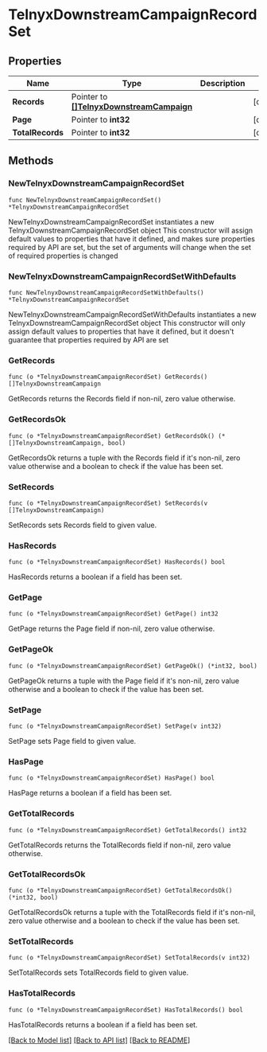 # TelnyxDownstreamCampaignRecordSet

## Properties

Name | Type | Description | Notes
------------ | ------------- | ------------- | -------------
**Records** | Pointer to [**[]TelnyxDownstreamCampaign**](TelnyxDownstreamCampaign.md) |  | [optional] 
**Page** | Pointer to **int32** |  | [optional] 
**TotalRecords** | Pointer to **int32** |  | [optional] 

## Methods

### NewTelnyxDownstreamCampaignRecordSet

`func NewTelnyxDownstreamCampaignRecordSet() *TelnyxDownstreamCampaignRecordSet`

NewTelnyxDownstreamCampaignRecordSet instantiates a new TelnyxDownstreamCampaignRecordSet object
This constructor will assign default values to properties that have it defined,
and makes sure properties required by API are set, but the set of arguments
will change when the set of required properties is changed

### NewTelnyxDownstreamCampaignRecordSetWithDefaults

`func NewTelnyxDownstreamCampaignRecordSetWithDefaults() *TelnyxDownstreamCampaignRecordSet`

NewTelnyxDownstreamCampaignRecordSetWithDefaults instantiates a new TelnyxDownstreamCampaignRecordSet object
This constructor will only assign default values to properties that have it defined,
but it doesn't guarantee that properties required by API are set

### GetRecords

`func (o *TelnyxDownstreamCampaignRecordSet) GetRecords() []TelnyxDownstreamCampaign`

GetRecords returns the Records field if non-nil, zero value otherwise.

### GetRecordsOk

`func (o *TelnyxDownstreamCampaignRecordSet) GetRecordsOk() (*[]TelnyxDownstreamCampaign, bool)`

GetRecordsOk returns a tuple with the Records field if it's non-nil, zero value otherwise
and a boolean to check if the value has been set.

### SetRecords

`func (o *TelnyxDownstreamCampaignRecordSet) SetRecords(v []TelnyxDownstreamCampaign)`

SetRecords sets Records field to given value.

### HasRecords

`func (o *TelnyxDownstreamCampaignRecordSet) HasRecords() bool`

HasRecords returns a boolean if a field has been set.

### GetPage

`func (o *TelnyxDownstreamCampaignRecordSet) GetPage() int32`

GetPage returns the Page field if non-nil, zero value otherwise.

### GetPageOk

`func (o *TelnyxDownstreamCampaignRecordSet) GetPageOk() (*int32, bool)`

GetPageOk returns a tuple with the Page field if it's non-nil, zero value otherwise
and a boolean to check if the value has been set.

### SetPage

`func (o *TelnyxDownstreamCampaignRecordSet) SetPage(v int32)`

SetPage sets Page field to given value.

### HasPage

`func (o *TelnyxDownstreamCampaignRecordSet) HasPage() bool`

HasPage returns a boolean if a field has been set.

### GetTotalRecords

`func (o *TelnyxDownstreamCampaignRecordSet) GetTotalRecords() int32`

GetTotalRecords returns the TotalRecords field if non-nil, zero value otherwise.

### GetTotalRecordsOk

`func (o *TelnyxDownstreamCampaignRecordSet) GetTotalRecordsOk() (*int32, bool)`

GetTotalRecordsOk returns a tuple with the TotalRecords field if it's non-nil, zero value otherwise
and a boolean to check if the value has been set.

### SetTotalRecords

`func (o *TelnyxDownstreamCampaignRecordSet) SetTotalRecords(v int32)`

SetTotalRecords sets TotalRecords field to given value.

### HasTotalRecords

`func (o *TelnyxDownstreamCampaignRecordSet) HasTotalRecords() bool`

HasTotalRecords returns a boolean if a field has been set.


[[Back to Model list]](../README.md#documentation-for-models) [[Back to API list]](../README.md#documentation-for-api-endpoints) [[Back to README]](../README.md)


